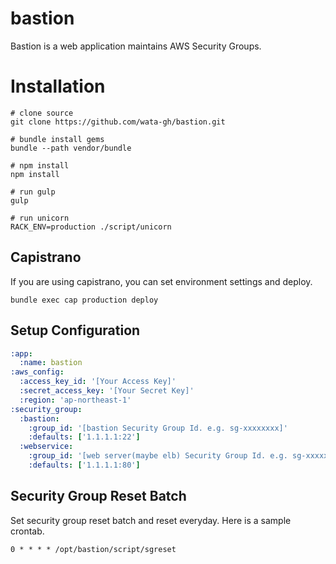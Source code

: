# bastion

Bastion is a web application maintains AWS Security Groups.

# Installation

```shell
# clone source
git clone https://github.com/wata-gh/bastion.git

# bundle install gems
bundle --path vendor/bundle

# npm install
npm install

# run gulp
gulp

# run unicorn
RACK_ENV=production ./script/unicorn
```

## Capistrano

If you are using capistrano, you can set environment settings and deploy.

```shell
bundle exec cap production deploy
```

## Setup Configuration

```yaml
:app:
  :name: bastion
:aws_config:
  :access_key_id: '[Your Access Key]'
  :secret_access_key: '[Your Secret Key]'
  :region: 'ap-northeast-1'
:security_group:
  :bastion:
    :group_id: '[bastion Security Group Id. e.g. sg-xxxxxxxx]'
    :defaults: ['1.1.1.1:22']
  :webservice:
    :group_id: '[web server(maybe elb) Security Group Id. e.g. sg-xxxxxxxx]'
    :defaults: ['1.1.1.1:80']
```

## Security Group Reset Batch

Set security group reset batch and reset everyday.
Here is a sample crontab.

```
0 * * * * /opt/bastion/script/sgreset
```
